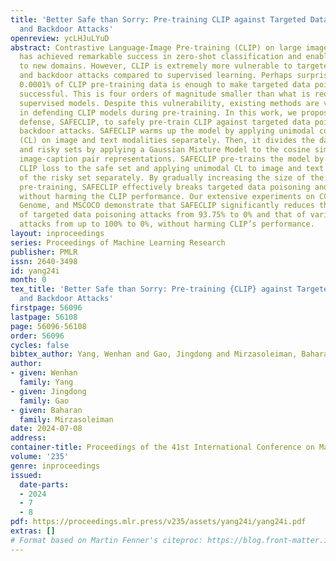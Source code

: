 ```yaml
---
title: 'Better Safe than Sorry: Pre-training CLIP against Targeted Data Poisoning
  and Backdoor Attacks'
openreview: ycLHJuLYuD
abstract: Contrastive Language-Image Pre-training (CLIP) on large image-caption datasets
  has achieved remarkable success in zero-shot classification and enabled transferability
  to new domains. However, CLIP is extremely more vulnerable to targeted data poisoning
  and backdoor attacks compared to supervised learning. Perhaps surprisingly, poisoning
  0.0001% of CLIP pre-training data is enough to make targeted data poisoning attacks
  successful. This is four orders of magnitude smaller than what is required to poison
  supervised models. Despite this vulnerability, existing methods are very limited
  in defending CLIP models during pre-training. In this work, we propose a strong
  defense, SAFECLIP, to safely pre-train CLIP against targeted data poisoning and
  backdoor attacks. SAFECLIP warms up the model by applying unimodal contrastive learning
  (CL) on image and text modalities separately. Then, it divides the data into safe
  and risky sets by applying a Gaussian Mixture Model to the cosine similarity of
  image-caption pair representations. SAFECLIP pre-trains the model by applying the
  CLIP loss to the safe set and applying unimodal CL to image and text modalities
  of the risky set separately. By gradually increasing the size of the safe set during
  pre-training, SAFECLIP effectively breaks targeted data poisoning and backdoor attacks
  without harming the CLIP performance. Our extensive experiments on CC3M, Visual
  Genome, and MSCOCO demonstrate that SAFECLIP significantly reduces the success rate
  of targeted data poisoning attacks from 93.75% to 0% and that of various backdoor
  attacks from up to 100% to 0%, without harming CLIP’s performance.
layout: inproceedings
series: Proceedings of Machine Learning Research
publisher: PMLR
issn: 2640-3498
id: yang24i
month: 0
tex_title: 'Better Safe than Sorry: Pre-training {CLIP} against Targeted Data Poisoning
  and Backdoor Attacks'
firstpage: 56096
lastpage: 56108
page: 56096-56108
order: 56096
cycles: false
bibtex_author: Yang, Wenhan and Gao, Jingdong and Mirzasoleiman, Baharan
author:
- given: Wenhan
  family: Yang
- given: Jingdong
  family: Gao
- given: Baharan
  family: Mirzasoleiman
date: 2024-07-08
address:
container-title: Proceedings of the 41st International Conference on Machine Learning
volume: '235'
genre: inproceedings
issued:
  date-parts:
  - 2024
  - 7
  - 8
pdf: https://proceedings.mlr.press/v235/assets/yang24i/yang24i.pdf
extras: []
# Format based on Martin Fenner's citeproc: https://blog.front-matter.io/posts/citeproc-yaml-for-bibliographies/
---
```

